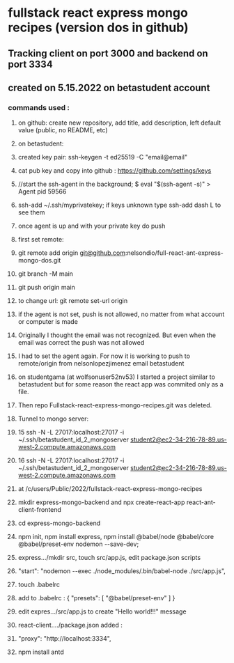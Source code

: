 # fullstack react express mongo recipes (version dos in github)

## Tracking client on port 3000 and backend on port 3334

## created on 5.15.2022 on betastudent account

### commands used :

1. on github: create new repository, add title, add description, left default value (public, no README, etc)
1. on betastudent: 
  1. created key pair: ssh-keygen -t ed25519 -C "email@email"
  1. cat pub key and copy into github : https://github.com/settings/keys
  1. //start the ssh-agent in the background; $ eval "$(ssh-agent -s)" > Agent pid 59566
  1. ssh-add ~/.ssh/myprivatekey; if keys unknown type ssh-add dash L to see them 
  1. once agent is up and with your private key do push
  1. first set remote: 
  1. git remote add origin git@github.com:nelsondio/full-react-ant-express-mongo-dos.git
  1. git branch -M main
  1. git push origin main
  1. to change url: git remote set-url origin <newrepo dot git>
  1. if the agent is not set, push is not allowed, no matter from what account or computer is made
  1. Originally I thought the email was not recognized. But even when the email was correct the push was not allowed
  1. I had to set the agent again. For now it is working to push to remote/origin from nelsonlopezjimenez email betastudent

1. on studentgama (at wolfsonuser52nv53) I started a project similar to betastudent but for some reason the react app was commited only as a file.
1. Then repo Fullstack-react-express-mongo-recipes.git was deleted.
1. Tunnel to mongo server:
1.  15  ssh -N -L 27017:localhost:27017 -i ~/.ssh/betastudent_id_2_mongoserver student2@ec2-34-216-78-89.us-west-2.compute.amazonaws.com
1.  16  ssh -N -L 27017:localhost:27017 -i ~/.ssh/betastudent_id_2_mongoserver student2@ec2-34-216-78-89.us-west-2.compute.amazonaws.com
1. at /c/users/Public/2022/fullstack-react-express-mongo-recipes
1. mkdir express-mongo-backend and npx create-react-app react-ant-client-frontend
1. cd express-mongo-backend
1. npm init, npm install express, npm install @babel/node @babel/core @babel/preset-env nodemon --save-dev; 
1. express.../mkdir src, touch src/app.js, edit package.json scripts 
1. "start": "nodemon --exec ./node_modules/.bin/babel-node ./src/app.js",
1. touch .babelrc
1. add to .babelrc : {
    "presets": [
        "@babel/preset-env"
    ]
}
1. edit expres.../src/app.js to create "Hello world!!!" message
1. react-client..../package.json added :
1. "proxy": "http://localhost:3334",
1. npm install antd
  
